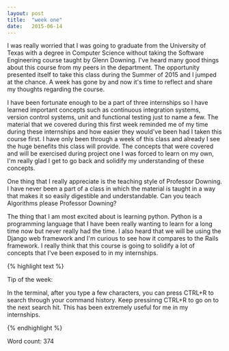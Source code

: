 ```yaml
---
layout: post
title:  "week one"
date:   2015-06-14
---
```


I was really worried that I was going to graduate from the University of Texas with a degree in Computer Science without taking the Software Engineering course taught by Glenn Downing. I've heard many good things about this course from my peers in the department. The opportunity presented itself to take this class during the Summer of 2015 and I jumped at the chance. A week has gone by and now it's time to reflect and share my thoughts regarding the course. 

I have been fortunate enough to be a part of three internships so I have learned important concepts such as continuous integration systems, version control systems, unit and functional testing just to name a few. The material that we covered during this first week reminded me of my time during these internships and how easier they would've been had I taken this course first. I have only been through a week of this class and already I see the huge benefits this class will provide. The concepts that were covered and will be exercised during project one I was forced to learn on my own, I'm really glad I get to go back and solidify my understanding of these concepts. 

One thing that I really appreciate is the teaching style of Professor Downing. I have never been a part of a class in which the material is taught in a way that makes it so easily digestible and understandable. Can you teach Algorithms please Professor Downing?

The thing that I am most excited about is learning python. Python is a programming language that I have been really wanting to learn for a long time now but never really had the time. I also heard that we will be using the Django web framework and I'm curious to see how it compares to the Rails framework. I really think that this course is going to solidify a lot of concepts that I've been exposed to in my internships.

{% highlight text %}

Tip of the week:

In the terminal, after you type a few characters, 
you can press CTRL+R to search through your command history.
Keep pressinng CTRL+R to go on to the next search hit.
This has been extremely useful for me in my internships.

{% endhighlight %}

Word count: 374

